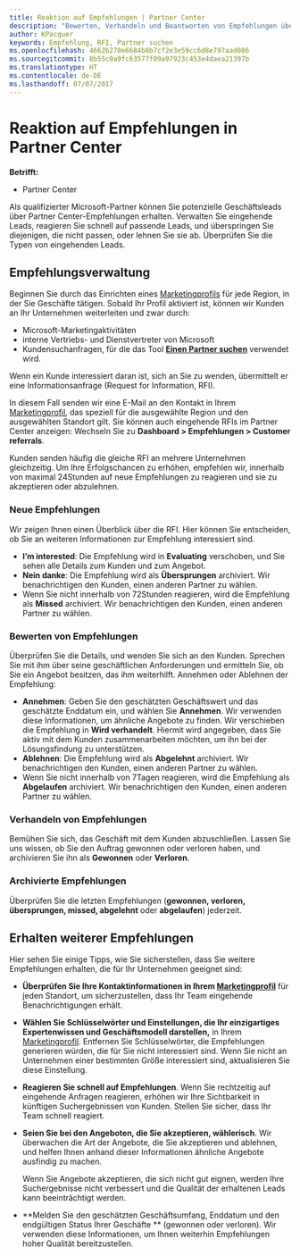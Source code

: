 ```yaml
---
title: Reaktion auf Empfehlungen | Partner Center
description: "Bewerten, Verhandeln und Beantworten von Empfehlungen über Partner Center."
author: KPacquer
keywords: Empfehlung, RFI, Partner suchen
ms.openlocfilehash: 4662b270e6684b8b7cf2e3e59cc6d8e797aad086
ms.sourcegitcommit: 8b55c0a9fc63577f09a97923c453e4daea21397b
ms.translationtype: HT
ms.contentlocale: de-DE
ms.lasthandoff: 07/07/2017
---
```

# <a name="responding-to-referrals-in-partner-center"></a>Reaktion auf Empfehlungen in Partner Center

**Betrifft:**

-  Partner Center

Als qualifizierter Microsoft-Partner können Sie potenzielle Geschäftsleads über Partner Center-Empfehlungen erhalten. Verwalten Sie eingehende Leads, reagieren Sie schnell auf passende Leads, und überspringen Sie diejenigen, die nicht passen, oder lehnen Sie sie ab. Überprüfen Sie die Typen von eingehenden Leads. 

## <a name="referral-management"></a>Empfehlungsverwaltung

Beginnen Sie durch das Einrichten eines [Marketingprofils](create-a-marketing-profile.md) für jede Region, in der Sie Geschäfte tätigen. Sobald Ihr Profil aktiviert ist, können wir Kunden an Ihr Unternehmen weiterleiten und zwar durch:

*  Microsoft-Marketingaktivitäten
*  interne Vertriebs- und Dienstvertreter von Microsoft
*  Kundensuchanfragen, für die das Tool **[Einen Partner suchen](https://partnercenter.microsoft.com/pcv/search)** verwendet wird.

Wenn ein Kunde interessiert daran ist, sich an Sie zu wenden, übermittelt er eine Informationsanfrage (Request for Information, RFI). 

In diesem Fall senden wir eine E-Mail an den Kontakt in Ihrem [Marketingprofil](create-a-marketing-profile.md), das speziell für die ausgewählte Region und den ausgewählten Standort gilt. Sie können auch eingehende RFIs im Partner Center anzeigen: Wechseln Sie zu **Dashboard > Empfehlungen > Customer referrals**.

Kunden senden häufig die gleiche RFI an mehrere Unternehmen gleichzeitig. Um Ihre Erfolgschancen zu erhöhen, empfehlen wir, innerhalb von maximal 24Stunden auf neue Empfehlungen zu reagieren und sie zu akzeptieren oder abzulehnen.

### <a name="new-referrals"></a>Neue Empfehlungen

Wir zeigen Ihnen einen Überblick über die RFI. Hier können Sie entscheiden, ob Sie an weiteren Informationen zur Empfehlung interessiert sind. 

*  **I’m interested**: Die Empfehlung wird in **Evaluating** verschoben, und Sie sehen alle Details zum Kunden und zum Angebot. 
*  **Nein danke**: Die Empfehlung wird als **Übersprungen** archiviert. Wir benachrichtigen den Kunden, einen anderen Partner zu wählen.
*  Wenn Sie nicht innerhalb von 72Stunden reagieren, wird die Empfehlung als **Missed** archiviert. Wir benachrichtigen den Kunden, einen anderen Partner zu wählen.

### <a name="evaluating-referrals"></a>Bewerten von Empfehlungen

Überprüfen Sie die Details, und wenden Sie sich an den Kunden. Sprechen Sie mit ihm über seine geschäftlichen Anforderungen und ermitteln Sie, ob Sie ein Angebot besitzen, das ihm weiterhilft. Annehmen oder Ablehnen der Empfehlung: 

*  **Annehmen**: Geben Sie den geschätzten Geschäftswert und das geschätzte Enddatum ein, und wählen Sie **Annehmen**. Wir verwenden diese Informationen, um ähnliche Angebote zu finden. Wir verschieben die Empfehlung in **Wird verhandelt**. Hiermit wird angegeben, dass Sie aktiv mit dem Kunden zusammenarbeiten möchten, um ihn bei der Lösungsfindung zu unterstützen.
*  **Ablehnen**: Die Empfehlung wird als **Abgelehnt** archiviert. Wir benachrichtigen den Kunden, einen anderen Partner zu wählen.
*  Wenn Sie nicht innerhalb von 7Tagen reagieren, wird die Empfehlung als **Abgelaufen** archiviert. Wir benachrichtigen den Kunden, einen anderen Partner zu wählen.

### <a name="negotiating-referrals"></a>Verhandeln von Empfehlungen

Bemühen Sie sich, das Geschäft mit dem Kunden abzuschließen. Lassen Sie uns wissen, ob Sie den Auftrag gewonnen oder verloren haben, und archivieren Sie ihn als **Gewonnen** oder **Verloren**. 

### <a name="archived-referrals"></a>Archivierte Empfehlungen

Überprüfen Sie die letzten Empfehlungen (**gewonnen, verloren, übersprungen, missed, abgelehnt** oder **abgelaufen**) jederzeit. 

## <a name="getting-more-referrals"></a>Erhalten weiterer Empfehlungen

Hier sehen Sie einige Tipps, wie Sie sicherstellen, dass Sie weitere Empfehlungen erhalten, die für Ihr Unternehmen geeignet sind:

*  **Überprüfen Sie Ihre Kontaktinformationen in Ihrem [Marketingprofil](create-a-marketing-profile.md)** für jeden Standort, um sicherzustellen, dass Ihr Team eingehende Benachrichtigungen erhält.

*  **Wählen Sie Schlüsselwörter und Einstellungen, die Ihr einzigartiges Expertenwissen und Geschäftsmodell darstellen,** in Ihrem [Marketingprofil](create-a-marketing-profile.md). Entfernen Sie Schlüsselwörter, die Empfehlungen generieren würden, die für Sie nicht interessiert sind. Wenn Sie nicht an Unternehmen einer bestimmten Größe interessiert sind, aktualisieren Sie diese Einstellung.

*  **Reagieren Sie schnell auf Empfehlungen**. Wenn Sie rechtzeitig auf eingehende Anfragen reagieren, erhöhen wir Ihre Sichtbarkeit in künftigen Suchergebnissen von Kunden. Stellen Sie sicher, dass Ihr Team schnell reagiert.

*  **Seien Sie bei den Angeboten, die Sie akzeptieren, wählerisch**. Wir überwachen die Art der Angebote, die Sie akzeptieren und ablehnen, und helfen Ihnen anhand dieser Informationen ähnliche Angebote ausfindig zu machen. 

   Wenn Sie Angebote akzeptieren, die sich nicht gut eignen, werden Ihre Suchergebnisse nicht verbessert und die Qualität der erhaltenen Leads kann beeinträchtigt werden.

*  **Melden Sie den geschätzten Geschäftsumfang, Enddatum und den endgültigen Status Ihrer Geschäfte ** (gewonnen oder verloren). Wir verwenden diese Informationen, um Ihnen weiterhin Empfehlungen hoher Qualität bereitzustellen.
